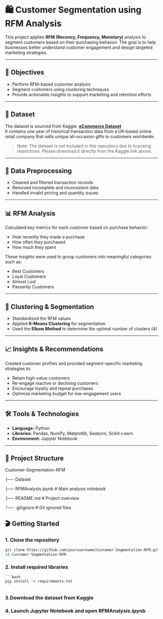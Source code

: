 # 🛍️ Customer Segmentation using RFM Analysis

This project applies **RFM (Recency, Frequency, Monetary)** analysis to segment customers based on their purchasing behavior. The goal is to help businesses better understand customer engagement and design targeted marketing strategies.

---

## 📌 Objectives

- Perform RFM-based customer analysis  
- Segment customers using clustering techniques  
- Provide actionable insights to support marketing and retention efforts

---

## 🧾 Dataset

The dataset is sourced from Kaggle: **[eCommerce Dataset](https://www.kaggle.com/datasets/carrie1/ecommerce-data)**  
It contains one year of historical transaction data from a UK-based online retail company that sells unique all-occasion gifts to customers worldwide.

> Note: The dataset is not included in this repository due to licensing restrictions. Please download it directly from the Kaggle link above.

---

## 🧹 Data Preprocessing

- Cleaned and filtered transaction records  
- Removed incomplete and inconsistent data  
- Handled invalid pricing and quantity issues  

---

## 📊 RFM Analysis

Calculated key metrics for each customer based on purchase behavior:
- How recently they made a purchase  
- How often they purchased  
- How much they spent

These insights were used to group customers into meaningful categories such as:
- Best Customers  
- Loyal Customers  
- Almost Lost  
- Passerby Customers  

---

## 🤖 Clustering & Segmentation

- Standardized the RFM values  
- Applied **K-Means Clustering** for segmentation  
- Used the **Elbow Method** to determine the optimal number of clusters (4)

---

## 📈 Insights & Recommendations

Created customer profiles and provided segment-specific marketing strategies to:
- Retain high-value customers  
- Re-engage inactive or declining customers  
- Encourage loyalty and repeat purchases  
- Optimize marketing budget for low-engagement users  

---

## 🛠️ Tools & Technologies

- **Language:** Python  
- **Libraries:** Pandas, NumPy, Matplotlib, Seaborn, Scikit-Learn  
- **Environment:** Jupyter Notebook

---

## 📁 Project Structure

Customer-Segmentation-RFM

├── Dataset

├── RFMAnalysis.ipynb # Main analysis notebook

├── README.md # Project overview

└──  .gitignore # Git ignored files

## 🎬 Getting Started

### 1. Clone the repository  
   ```bash
   git clone https://github.com/yourusername/Customer-Segmentation-RFM.git
   cd Customer-Segmentation-RFM
   ```
### 2. Install required libraries
    ```bash
    pip install -r requirements.txt
    ```
### 3.Download the dataset from Kaggle

### 4. Launch Jupyter Notebook and open RFMAnalysis.ipynb
